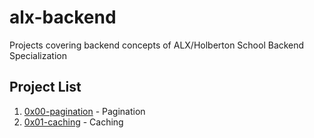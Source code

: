 # alx-backend
Projects covering backend concepts of ALX/Holberton School Backend Specialization

## Project List

1. [0x00-pagination](0x00-pagination) - Pagination
2. [0x01-caching](0x01-caching) - Caching
